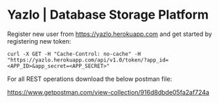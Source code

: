 # Yazlo | Database Storage Platform

Register new user from https://yazlo.herokuapp.com and get started by registering new token:

`curl -X GET -H "Cache-Control: no-cache" -H "https://yazlo.herokuapp.com/api/v1.0/token/?app_id=<APP_ID>&app_secret=<APP_SECRET>"`

For all REST operations download the below postman file:

https://www.getpostman.com/view-collection/916d8dbde05fa2af724a
